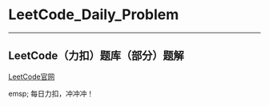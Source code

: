 # LeetCode_Daily_Problem

---------------------------

## LeetCode（力扣）题库（部分）题解

[LeetCode官网](https://leetcode-cn.com)

emsp; 每日力扣，冲冲冲！
